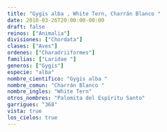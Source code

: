 ```yaml
---
title: "Gygis alba , White Tern, Charrán Blanco "
date: 2018-03-26T20:00:00-00:00
draft: false
reinos: ["Animalia"]
divisiones: ["Chordata"]
clases: ["Aves"]
ordenes: ["Charadriiformes"]
familias: ["Laridae "]
generos: ["Gygis"]
especie: "alba"
nombre_cientifico: "Gygis alba "
nombre_comun: "Charrán Blanco "
nombre_ingles: "White Tern"
otros_nombres: "Palomita del Espíritu Santo"
garrigues: "368"
vista: true
los_cielos: true
---
```


